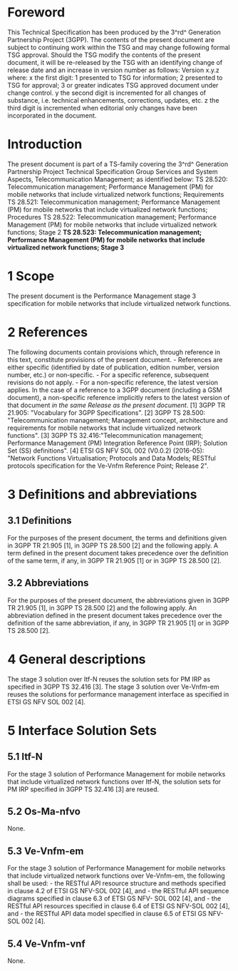 # Foreword
This Technical Specification has been produced by the 3^rd^ Generation
Partnership Project (3GPP).
The contents of the present document are subject to continuing work within the
TSG and may change following formal TSG approval. Should the TSG modify the
contents of the present document, it will be re-released by the TSG with an
identifying change of release date and an increase in version number as
follows:
Version x.y.z
where:
x the first digit:
1 presented to TSG for information;
2 presented to TSG for approval;
3 or greater indicates TSG approved document under change control.
y the second digit is incremented for all changes of substance, i.e. technical
enhancements, corrections, updates, etc.
z the third digit is incremented when editorial only changes have been
incorporated in the document.
# Introduction
The present document is part of a TS-family covering the 3^rd^ Generation
Partnership Project Technical Specification Group Services and System Aspects,
Telecommunication Management; as identified below:
TS 28.520: Telecommunication management; Performance Management (PM) for
mobile networks that include virtualized network functions; Requirements
TS 28.521: Telecommunication management; Performance Management (PM) for
mobile networks that include virtualized network functions; Procedures
TS 28.522: Telecommunication management; Performance Management (PM) for
mobile networks that include virtualized network functions; Stage 2
**TS 28.523: Telecommunication management; Performance Management (PM) for
mobile networks that include virtualized network functions; Stage 3**
# 1 Scope
The present document is the Performance Management stage 3 specification for
mobile networks that include virtualized network functions.
# 2 References
The following documents contain provisions which, through reference in this
text, constitute provisions of the present document.
\- References are either specific (identified by date of publication, edition
number, version number, etc.) or non‑specific.
\- For a specific reference, subsequent revisions do not apply.
\- For a non-specific reference, the latest version applies. In the case of a
reference to a 3GPP document (including a GSM document), a non-specific
reference implicitly refers to the latest version of that document _in the
same Release as the present document_.
[1] 3GPP TR 21.905: \"Vocabulary for 3GPP Specifications\".
[2] 3GPP TS 28.500: \"Telecommunication management; Management concept,
architecture and requirements for mobile networks that include virtualized
network functions\".
[3] 3GPP TS 32.416:\"Telecommunication management; Performance Management (PM)
Integration Reference Point (IRP); Solution Set (SS) definitions\".
[4] ETSI GS NFV SOL 002 (V0.0.2) (2016-05): \"Network Functions
Virtualisation; Protocols and Data Models; RESTful protocols specification for
the Ve-Vnfm Reference Point; Release 2\".
# 3 Definitions and abbreviations
## 3.1 Definitions
For the purposes of the present document, the terms and definitions given in
3GPP TR 21.905 [1], in 3GPP TS 28.500 [2] and the following apply. A term
defined in the present document takes precedence over the definition of the
same term, if any, in 3GPP TR 21.905 [1] or in 3GPP TS 28.500 [2].
## 3.2 Abbreviations
For the purposes of the present document, the abbreviations given in 3GPP TR
21.905 [1], in 3GPP TS 28.500 [2] and the following apply. An abbreviation
defined in the present document takes precedence over the definition of the
same abbreviation, if any, in 3GPP TR 21.905 [1] or in 3GPP TS 28.500 [2].
# 4 General descriptions
The stage 3 solution over Itf-N reuses the solution sets for PM IRP as
specified in 3GPP TS 32.416 [3]. The stage 3 solution over Ve-Vnfm-em reuses
the solutions for performance management interface as specified in ETSI GS NFV
SOL 002 [4].
# 5 Interface Solution Sets
## 5.1 Itf-N
For the stage 3 solution of Performance Management for mobile networks that
include virtualized network functions over Itf-N, the solution sets for PM IRP
specified in 3GPP TS 32.416 [3] are reused.
## 5.2 Os-Ma-nfvo
None.
## 5.3 Ve-Vnfm-em
For the stage 3 solution of Performance Management for mobile networks that
include virtualized network functions over Ve-Vnfm-em, the following shall be
used:
\- the RESTful API resource structure and methods specified in clause 4.2 of
ETSI GS NFV-SOL 002 [4], and
\- the RESTful API sequence diagrams specified in clause 6.3 of ETSI GS NFV-
SOL 002 [4], and
\- the RESTful API resources specified in clause 6.4 of ETSI GS NFV-SOL 002
[4], and
\- the RESTful API data model specified in clause 6.5 of ETSI GS NFV-SOL 002
[4].
## 5.4 Ve-Vnfm-vnf
None.
#
